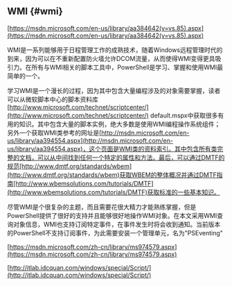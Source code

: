 ## WMI {#wmi}

[https://msdn.microsoft.com/en-us/library/aa384642(v=vs.85).aspx](https://msdn.microsoft.com/en-us/library/aa384642(v=vs.85).aspx)

WMI是一系列能够用于日程管理工作的成熟技术，随着Windows远程管理时代的到来，因为可以在不重新配置防火墙允许DCOM流量，从而使得WMI变得更具吸引力。在所有与WMI相关的脚本工具中，PowerShell是学习、掌握和使用WMI最简单的一个。

学习WMI是一个漫长的过程，因为其中包含大量编程涉及的对象需要掌握，读者可以从微软脚本中心的脚本资料库[http://www.microsoft.com/technet/scriptcenter/](http://www.microsoft.com/technet/scriptcenter/) default.mspx中获取很多有用的知识。其中包含大量的脚本实例，绝大多数是使用WMI编程操作系统组件；另外一个获取WMI类参考的网址是[http://msdn.microsoft.com/en-us/library/aa394554.aspx](http://msdn.microsoft.com/en-us/library/aa394554.aspx)，这个页面是WMI类的资料索引。其中包含所有类完整的文档，可以从中间找到任何一个特定的属性和方法。最后，可以通过DMTF的规范[http://www.dmtf.org/standards/wbem](http://www.dmtf.org/standards/wbem)获取WBEM的整体概况并通过DMTF指南[http://www.wbemsolutions.com/tutorials/DMTF](http://www.wbemsolutions.com/tutorials/DMTF)获取标准的一些基本知识。

尽管WMI是个很复杂的主题，而且需要花很大精力才能熟练掌握，但是PowerShell提供了很好的支持并且能够很好地操作WMI对象。在本文采用WMI查询对象信息，WMI也支持订阅特定事件，在事件发生时将会收到通知。当前版本的PowerShell不支持订阅事件，为此需要安装一个管理单元，名为&quot;PSEventing&quot;

[https://msdn.microsoft.com/zh-cn/library/ms974579.aspx](https://msdn.microsoft.com/zh-cn/library/ms974579.aspx)

[http://itlab.idcquan.com/windows/special/Script/](http://itlab.idcquan.com/windows/special/Script/)